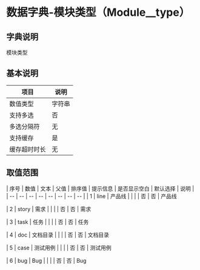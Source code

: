 # 数据字典-模块类型（Module__type）
## 字典说明
模块类型

## 基本说明
| 项目 | 说明 |
| -- | -- |
| 数值类型 | 字符串 |
| 支持多选 | 否 |
| 多选分隔符 | 无 |
| 支持缓存 | 是 |
| 缓存超时时长 | 无 |

## 取值范围
| 序号 | 数值 | 文本 | 父值 | 排序值 | 提示信息 | 是否显示空白 | 默认选择 | 说明 |
| -- | -- | -- | -- | -- | -- | -- | -- |
| 1 | line | 产品线 |  |  |  | 否 | 否 | 产品线

| 2 | story | 需求 |  |  |  | 否 | 否 | 需求

| 3 | task | 任务 |  |  |  | 否 | 否 | 任务

| 4 | doc | 文档目录 |  |  |  | 否 | 否 | 文档目录

| 5 | case | 测试用例 |  |  |  | 否 | 否 | 测试用例

| 6 | bug | Bug |  |  |  | 否 | 否 | Bug


